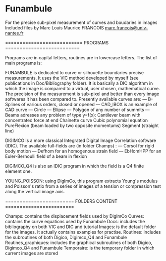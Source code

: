 # Funambule
For the precise sub-pixel measurement of curves and boudaries in images
Included files
by Marc Louis Maurice FRANCOIS
marc.francois@univ-nantes.fr



=========================== PROGRAMS ==========================


Programs are in capital letters, routines are in lowercase letters. The list of main programs is:

FUNAMBULE is dedicated to curve or silhouette boundaries precise measurements. It uses the VIC method developed by myself (see publications in Doc/Bibliography folder). It is basically a DIC algorithm in which the image is compared to a virtual, user chosen, mathematical curve. The precision of the measurement is sub-pixel and better than every image softwares it has been compared to. Presently available curves are:
— B-Splines of various orders, closed or opened
— CAD_IBOX is an example of CAD curve
— Circle
— Ellipse
— Polygon of any number of summits
— Beams adresses any problem of type y=f(x):
	Cantilever beam with concentrated force at end
	Chainette curve
	Cubic polynomial equation
	PureFlexion (beam loaded by two opposite momentums)
	Segment (straight line)

DIGIMCO is a more classical Integrated Digital Image Correlation software (IDIC). The available full-fields are (in folder Champs) :
— Corsol for rigid body motion
— Defhom for an homogenous strain field
— EbHomHPP for an Euler-Bernoulli field of a beam in flexion


DIGIMCO_Q4 is also an IDIC program in which the field is a Q4 finite element one. 


YOUNG_POISSON: using DigImCo, this program extracts Young's modulus and Poisson's ratio from a series of images of a tension or compression test along the vertical image axis. 



======================== FOLDERS CONTENT ========================



Champs: contains the displacement fields used by DigImCo
Curves: contains the curve equations used by Funambule
Docs: includes the bibliography on both VIC and DIC and tutorial
Images: is the default folder for the images. It actually contains examples for practise.
Routines: includes the subroutines of both Digico, Digimco_Q4 and Funambule
Routines_graphiques: includes the graphical subroutines of both Digico, Digimco_Q4 and Funambule
Temporaire: is the temporary folder in which current images are stored

